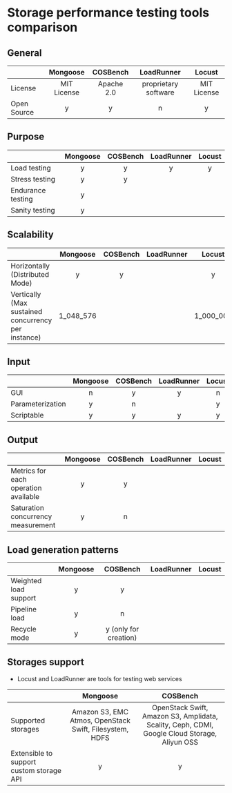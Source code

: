 # Storage performance testing tools comparison

## General
|                   | Mongoose  | COSBench | LoadRunner         | Locust |
| ---               | :---:     | :---:    | :---:              | :---:  |
| License           |MIT License|Apache 2.0|proprietary software|MIT License|
| Open Source       |  y        |  y       |      n             |    y   |

## Purpose
|                   | Mongoose  | COSBench | LoadRunner | Locust |
| ---               | :---:     | :---:    | :---:      | :---:  |
| Load testing      |     y     |    y     |     y      |   y    |
| Stress testing    |     y     |    y     |            |        |
| Endurance testing |     y     |          |            |        |
| Sanity testing    |     y     |          |            |        |

## Scalability
|                                                    | Mongoose  | COSBench | LoadRunner | Locust |
| ---                                                | :---:     | :---:    | :---:      | :---:  |
| Horizontally (Distributed Mode)                    |     y     |     y    |            |    y   |
| Vertically (Max sustained concurrency per instance)|1_048_576  |          |            |1_000_000|

## Input
|                  | Mongoose  | COSBench | LoadRunner | Locust |
| ---              | :---:     | :---:    | :---:      | :---:  |
| GUI              |      n    |     y    |    y       |   n    |
| Parameterization |      y    |     n    |            |    y   |
| Scriptable       |     y     |    y     |     y      |    y   |

## Output
|                                      | Mongoose  | COSBench | LoadRunner | Locust |
| ---                                  | :---:     | :---:    | :---:      | :---:  |
| Metrics for each operation available |     y     |     y    |            |        |
| Saturation concurrency measurement   |     y     |     n    |            |        |

## Load generation patterns
|                       | Mongoose  | COSBench | LoadRunner | Locust |
| ---                   | :---:     | :---:    | :---:      | :---:  |
| Weighted load support |      y    |   y      |            |        |
| Pipeline load         |      y    |   n      |            |        |
| Recycle mode          |      y    |y (only for creation)|            |        |

## Storages support

* Locust and LoadRunner are tools for testing web services

|                                          | Mongoose  | COSBench |
| ---                                      | :---:     | :---:    |
| Supported storages                       |Amazon S3, EMC Atmos, OpenStack Swift, Filesystem, HDFS|OpenStack Swift, Amazon S3, Amplidata, Scality, Ceph, CDMI, Google Cloud Storage, Aliyun OSS|
| Extensible to support custom storage API |    y      |    y     |
